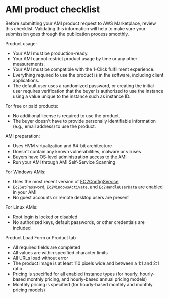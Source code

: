# AMI product checklist<a name="aws-marketplace-listing-checklist"></a>

 Before submitting your AMI product request to AWS Marketplace, review this checklist\. Validating this information will help to make sure your submission goes through the publication process smoothly\. 

 Product usage: 
+ Your AMI must be production\-ready\. 
+ Your AMI cannot restrict product usage by time or any other measurements\. 
+ Your AMI must be compatible with the 1\-Click fulfillment experience\. 
+ Everything required to use the product is in the software, including client applications\. 
+ The default user uses a randomized password, or creating the initial user requires verification that the buyer is authorized to use the instance using a value unique to the instance such as instance ID\.

 For free or paid products:
+ No additional license is required to use the product\. 
+ The buyer doesn't have to provide personally identifiable information \(e\.g\., email address\) to use the product\.

AMI preparation:
+ Uses HVM virtualization and 64\-bit architecture 
+ Doesn't contain any known vulnerabilities, malware or viruses 
+ Buyers have OS\-level administration access to the AMI 
+ Run your AMI through AMI Self\-Service Scanning 

 For Windows AMIs:
+ Uses the most recent version of [EC2ConfigService](https://docs.aws.amazon.com/AWSEC2/latest/WindowsGuide/ec2config-service.html) 
+ `Ec2SetPassword`, `Ec2WindowsActivate`, and `Ec2HandleUserData` are enabled in your AMI
+ No guest accounts or remote desktop users are present 

 For Linux AMIs: 
+ Root login is locked or disabled 
+ No authorized keys, default passwords, or other credentials are included 

Product Load Form or Product tab
+ All required fields are completed 
+ All values are within specified character limits 
+ All URLs load without error 
+ The product image is at least 110 pixels wide and between a 1:1 and 2:1 ratio 
+ Pricing is specified for all enabled instance types \(for hourly, hourly\-based monthly pricing, and hourly\-based annual pricing models\) 
+ Monthly pricing is specified \(for hourly\-based monthly and monthly pricing models\) 